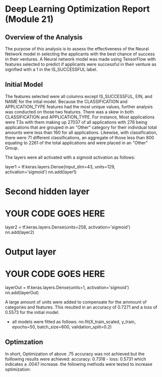 # Deep Learning Optimization Report (Module 21)

## Overview of the Analysis

The purpose of this analysis is to assess the effectiveness of the Neural Network model in selecting the applicants with the best chance of success in their ventures. A Neural network model was made using TensorFlow with features selected to predict if applicants were successful in their venture as signified with a 1 in the IS_SUCCESSFUL label.

## Initial Model

The features selected were all columns except IS_SUCCESSFUL, EIN, and NAME for the intial model. Because the CLASSIFICATION and APPLICATION_TYPE features had the most unique values, further analysis was conducted on those two features. There was a skew in both CLASSIFICATION and APPLICATION_TYPE. For instance, Most applications were T3s with them making up 27037 of all applications with 276 being applications that are grouped in an "Other" category for their individual total amounts were less than 160 for all applications. Likewise, with classification, there were 71 different classifications, an aggregate of those less than 800 equating to 2261 of the total applications and were placed in an "Other" Group.


The layers were all activated with a sigmoid activation as follows:

  layer1 = tf.keras.layers.Dense(input_dim=43, units=129, activation='sigmoid')
  nn.add(layer1)
  # Second hidden layer
  #  YOUR CODE GOES HERE
  layer2 = tf.keras.layers.Dense(units=258, activation='sigmoid')
  nn.add(layer2)

  # Output layer
  #  YOUR CODE GOES HERE
  layerOut = tf.keras.layers.Dense(units=1, activation='sigmoid')
  nn.add(layerOut)

A large amount of units were added to compensate for the ammount of categories and features. This resulted in an accuracy of 0.7271 and a loss of 0.5573 for the initial model.

* all models were fitted as follows: nn.fit(X_train_scaled, y_train, epochs=50, batch_size=600, validation_split=0.2)

## Optimzation

In short, Optimization of above .75 accuracy was not achieved but the foillowing results were achieved: accuracy: 0.7318 - loss: 0.5731 which indicates a .0047 increase. the following methods were tested to increase optimization: 
